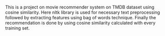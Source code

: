 This is a project on movie recommender system on TMDB dataset using cosine similarity. Here nltk library is used for necessary text preprocessing followed by extracting features using bag of words technique. 
Finally the recommendation is done by using cosine similarity calculated with every training set. 

